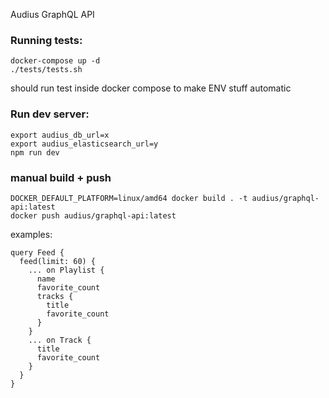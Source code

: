 Audius GraphQL API

### Running tests:

```
docker-compose up -d
./tests/tests.sh
```

should run test inside docker compose to make ENV stuff automatic

### Run dev server:

```
export audius_db_url=x
export audius_elasticsearch_url=y
npm run dev
```

### manual build + push

```
DOCKER_DEFAULT_PLATFORM=linux/amd64 docker build . -t audius/graphql-api:latest
docker push audius/graphql-api:latest
```


examples:

```
query Feed {
  feed(limit: 60) {
    ... on Playlist {
      name
      favorite_count
      tracks {
        title
        favorite_count
      }
    }
    ... on Track {
      title
      favorite_count
    }
  }
}
```
